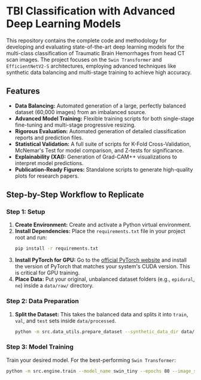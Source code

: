 # TBI Classification with Advanced Deep Learning Models

This repository contains the complete code and methodology for developing and evaluating state-of-the-art deep learning models for the multi-class classification of Traumatic Brain Hemorrhages from head CT scan images. The project focuses on the `Swin Transformer` and `EfficientNetV2-S` architectures, employing advanced techniques like synthetic data balancing and multi-stage training to achieve high accuracy.

## Features

* **Data Balancing:** Automated generation of a large, perfectly balanced dataset (60,000 images) from an imbalanced source.
* **Advanced Model Training:** Flexible training scripts for both single-stage fine-tuning and multi-stage progressive resizing.
* **Rigorous Evaluation:** Automated generation of detailed classification reports and prediction files.
* **Statistical Validation:** A full suite of scripts for K-Fold Cross-Validation, McNemar's Test for model comparison, and Z-tests for significance.
* **Explainability (XAI):** Generation of Grad-CAM++ visualizations to interpret model predictions.
* **Publication-Ready Figures:** Standalone scripts to generate high-quality plots for research papers.

## Step-by-Step Workflow to Replicate

### Step 1: Setup

1.  **Create Environment:** Create and activate a Python virtual environment.
2.  **Install Dependencies:** Place the `requirements.txt` file in your project root and run:
    ```bash
    pip install -r requirements.txt
    ```
3.  **Install PyTorch for GPU:** Go to the [official PyTorch website](https://pytorch.org/get-started/locally/) and install the version of PyTorch that matches your system's CUDA version. This is critical for GPU training.
4.  **Place Data:** Put your original, unbalanced dataset folders (e.g., `epidural`, `ne`) inside a `data/raw/` directory.

### Step 2: Data Preparation

1.  **Split the Dataset:** This takes the balanced data and splits it into `train`, `val`, and `test` sets inside `data/processed`.
    ```bash
    python -m src.data_utils.prepare_dataset --synthetic_data_dir data/synthetic
    ```

### Step 3: Model Training

Train your desired model. For the best-performing `Swin Transformer`:
```bash
python -m src.engine.train --model_name swin_tiny --epochs 80 --image_size 224 --learning_rate 1e-4 --batch_size 32 --weight_decay 0.05
